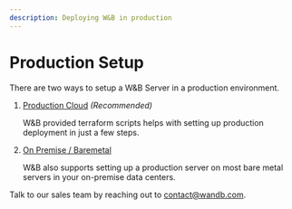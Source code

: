 ```yaml
---
description: Deploying W&B in production
---
```


# Production Setup

There are two ways to setup a W\&B Server in a production environment.

1.  [Production Cloud](private-cloud.md) _(Recommended)_

    W\&B provided terraform scripts helps with setting up production deployment in just a few steps.&#x20;
2.  [On Premise / Baremetal](on-premise-baremetal.md)

    W\&B also supports setting up a production server on most bare metal servers in your on-premise data centers.

Talk to our sales team by reaching out to [contact@wandb.com](mailto:contact@wandb.com).
